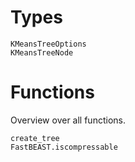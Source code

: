 # Types
```@docs
KMeansTreeOptions
KMeansTreeNode
```
# Functions
Overview over all functions.

```@docs
create_tree
FastBEAST.iscompressable
```

